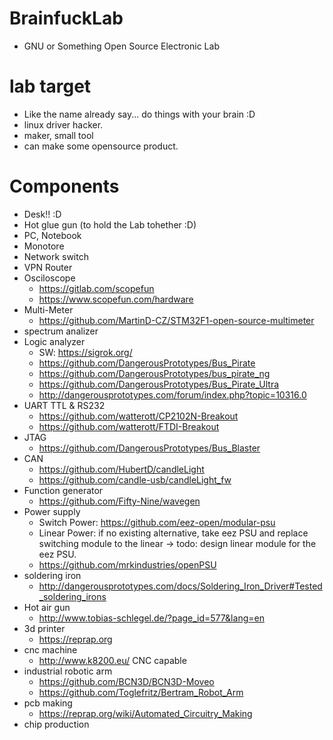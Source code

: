 # BrainfuckLab
* GNU or Something Open Source Electronic Lab

# lab target
* Like the name already say... do things with your brain :D
* linux driver hacker.
* maker, small tool
* can make some opensource product.

# Components
* Desk!! :D
* Hot glue gun (to hold the Lab tohether :D)
* PC, Notebook
* Monotore
* Network switch
* VPN Router
* Osciloscope
    * https://gitlab.com/scopefun
    * https://www.scopefun.com/hardware
* Multi-Meter
    * https://github.com/MartinD-CZ/STM32F1-open-source-multimeter
* spectrum analizer
* Logic analyzer
    * SW: https://sigrok.org/
    * https://github.com/DangerousPrototypes/Bus_Pirate
    * https://github.com/DangerousPrototypes/bus_pirate_ng
    * https://github.com/DangerousPrototypes/Bus_Pirate_Ultra
    * http://dangerousprototypes.com/forum/index.php?topic=10316.0
* UART TTL & RS232
    * https://github.com/watterott/CP2102N-Breakout
    * https://github.com/watterott/FTDI-Breakout
* JTAG
    * https://github.com/DangerousPrototypes/Bus_Blaster
* CAN
    * https://github.com/HubertD/candleLight
    * https://github.com/candle-usb/candleLight_fw
* Function generator
    * https://github.com/Fifty-Nine/wavegen
* Power supply
    * Switch Power: https://github.com/eez-open/modular-psu
    * Linear Power: if no existing alternative, take eez PSU and replace switching module to the linear -> todo: design linear module for the eez PSU.
    * https://github.com/mrkindustries/openPSU
* soldering iron
    * http://dangerousprototypes.com/docs/Soldering_Iron_Driver#Tested_soldering_irons
* Hot air gun
    * http://www.tobias-schlegel.de/?page_id=577&lang=en
* 3d printer
    * https://reprap.org
* cnc machine
    * http://www.k8200.eu/ CNC capable
* industrial robotic arm
    * https://github.com/BCN3D/BCN3D-Moveo
    * https://github.com/Toglefritz/Bertram_Robot_Arm
* pcb making
    * https://reprap.org/wiki/Automated_Circuitry_Making
* chip production
